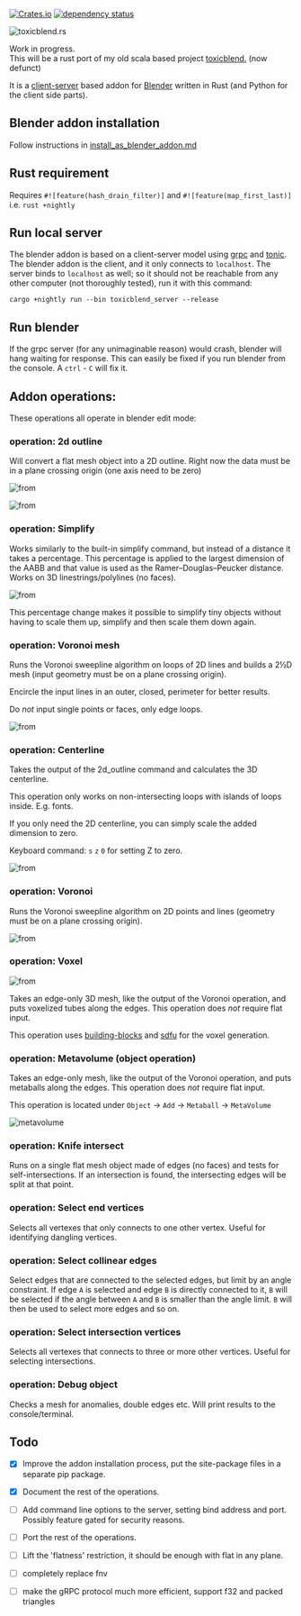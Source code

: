 [![Crates.io](https://meritbadge.herokuapp.com/toxicblend)](https://crates.io/crates/toxicblend)
[![dependency status](https://deps.rs/crate/toxicblend/0.0.6/status.svg)](https://deps.rs/crate/toxicblend/0.0.6)


![toxicblend.rs](img/header.png)

Work in progress.\
This will be a rust port of my old scala based project [toxicblend.](https://github.com/toxicblend/toxicblend) (now defunct)

It is a [client-server](https://grpc.io) based addon for [Blender](blender.org) written in Rust (and Python for the client side parts).  

## Blender addon installation
Follow instructions in [install_as_blender_addon.md](blender_addon/install_as_blender_addon.md)

## Rust requirement

Requires `#![feature(hash_drain_filter)]` and `#![feature(map_first_last)]` i.e. `rust +nightly`

## Run local server
The blender addon is based on a client-server model using [grpc](https://grpc.io) and [tonic](https://github.com/hyperium/tonic).
The blender addon is the client, and it only connects to `localhost`.
The server binds to `localhost` as well; so it should not be reachable from any other computer (not thoroughly tested), run it with this command:
```
cargo +nightly run --bin toxicblend_server --release
```

## Run blender
If the grpc server (for any unimaginable reason) would crash, blender will hang waiting for response.
This can easily be fixed if you run blender from the console. A `ctrl` - `C` will fix it.

## Addon operations:

These operations all operate in blender edit mode:

### operation: 2d outline

Will convert a flat mesh object into a 2D outline. Right now the data must be in a plane crossing origin (one axis need to be zero)

![from](img/2d_outline_from.png)

![from](img/2d_outline_to.png)

### operation: Simplify

Works similarly to the built-in simplify command, but instead of a distance it takes a percentage.
This percentage is applied to the largest dimension of the AABB and that value is used as the Ramer–Douglas–Peucker distance.
Works on 3D linestrings/polylines (no faces).

![from](img/simplify.png)

This percentage change makes it possible to simplify tiny objects without having to scale them up, simplify and then scale them down again.

### operation: Voronoi mesh
Runs the Voronoi sweepline algorithm on loops of 2D lines and builds a 2½D mesh (input geometry must be on a plane crossing origin).

Encircle the input lines in an outer, closed, perimeter for better results.

Do *not* input single points or faces, only edge loops.

![from](img/voronoi_mesh.png)

### operation: Centerline

Takes the output of the 2d_outline command and calculates the 3D centerline.

This operation only works on non-intersecting loops with islands of loops inside. E.g. fonts.

If you only need the 2D centerline, you can simply scale the added dimension to zero.

Keyboard command: `s` `z` `0` for setting Z to zero.

![from](img/centerline.png)

### operation: Voronoi
Runs the Voronoi sweepline algorithm on 2D points and lines (geometry must be on a plane crossing origin).

![from](img/voronoi.png)

### operation: Voxel

![from](img/voxel.png)

Takes an edge-only 3D mesh, like the output of the Voronoi operation, and puts voxelized tubes along the edges.
This operation does *not* require flat input.

This operation uses [building-blocks](https://crates.io/crates/building-blocks) and [sdfu](https://crates.io/crates/sdfu) for the voxel generation.

### operation: Metavolume (object operation)
Takes an edge-only mesh, like the output of the Voronoi operation, and puts metaballs along the edges.
This operation does *not* require flat input.

This operation is located under `Object` -> `Add` -> `Metaball` -> `MetaVolume`

![metavolume](img/metavolume.png)

### operation: Knife intersect

Runs on a single flat mesh object made of edges (no faces) and tests for self-intersections.
If an intersection is found, the intersecting edges will be split at that point.

### operation: Select end vertices

Selects all vertexes that only connects to one other vertex. Useful for identifying dangling vertices.

### operation: Select collinear edges

Select edges that are connected to the selected edges, but limit by an angle constraint.
If edge `A` is selected and edge `B` is directly connected to it, `B` will be selected if the angle between `A` and `B` 
is smaller than the angle limit. `B` will then be used to select more edges and so on.

### operation: Select intersection vertices

Selects all vertexes that connects to three or more other vertices. Useful for selecting intersections.

### operation: Debug object

Checks a mesh for anomalies, double edges etc. Will print results to the console/terminal.

## Todo

- [X] Improve the addon installation process, put the site-package files in a separate pip package.
- [X] Document the rest of the operations.
- [ ] Add command line options to the server, setting bind address and port. Possibly feature gated for security reasons.
- [ ] Port the rest of the operations.
- [ ] Lift the 'flatness' restriction, it should be enough with flat in any plane.
- [ ] completely replace fnv
- [ ] make the gRPC protocol much more efficient, support f32 and packed triangles 

